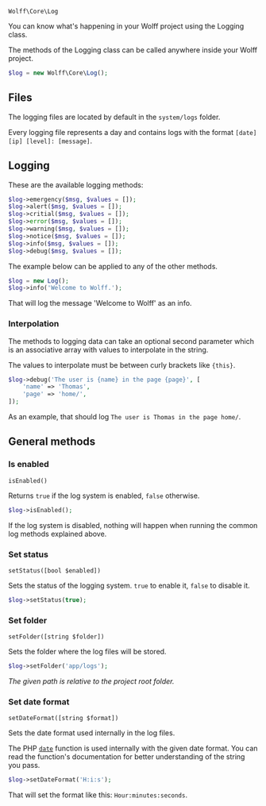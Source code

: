 `Wolff\Core\Log`

You can know what's happening in your Wolff project using the Logging class.

The methods of the Logging class can be called anywhere inside your Wolff project.

```php
$log = new Wolff\Core\Log();
```

## Files

The logging files are located by default in the `system/logs` folder.

Every logging file represents a day and contains logs with the format `[date][ip] [level]: [message]`.

## Logging

These are the available logging methods:

```php
$log->emergency($msg, $values = []);
$log->alert($msg, $values = []);
$log->critial($msg, $values = []);
$log->error($msg, $values = []);
$log->warning($msg, $values = []);
$log->notice($msg, $values = []);
$log->info($msg, $values = []);
$log->debug($msg, $values = []);
```

The example below can be applied to any of the other methods.

```php
$log = new Log();
$log->info('Welcome to Wolff.');
```

That will log the message 'Welcome to Wolff' as an info.

### Interpolation

The methods to logging data can take an optional second parameter which is an associative array with values to interpolate in the string.

The values to interpolate must be between curly brackets like `{this}`.

```php
$log->debug('The user is {name} in the page {page}', [
    'name' => 'Thomas',
    'page' => 'home/',
]);
```

As an example, that should log `The user is Thomas in the page home/`.

## General methods

### Is enabled

`isEnabled()`

Returns `true` if the log system is enabled, `false` otherwise.

```php
$log->isEnabled();
```

If the log system is disabled, nothing will happen when running the common log methods explained above.

### Set status

`setStatus([bool $enabled])`

Sets the status of the logging system. `true` to enable it, `false` to disable it.

```php
$log->setStatus(true);
```

### Set folder

`setFolder([string $folder])`

Sets the folder where the log files will be stored.

```php
$log->setFolder('app/logs');
```

_The given path is relative to the project root folder._

### Set date format

`setDateFormat([string $format])`

Sets the date format used internally in the log files.

The PHP [`date`](https://www.php.net/manual/en/function.date.php) function is used internally with the given date format. You can read the function's documentation for better understanding of the string you pass.

```php
$log->setDateFormat('H:i:s');
```

That will set the format like this: `Hour:minutes:seconds`.
